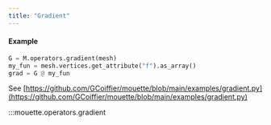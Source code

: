 ```yaml
---
title: "Gradient"
---
```


#### Example

```python
G = M.operators.gradient(mesh)
my_fun = mesh.vertices.get_attribute("f").as_array()
grad = G @ my_fun
```

See [https://github.com/GCoiffier/mouette/blob/main/examples/gradient.py](https://github.com/GCoiffier/mouette/blob/main/examples/gradient.py)

:::mouette.operators.gradient